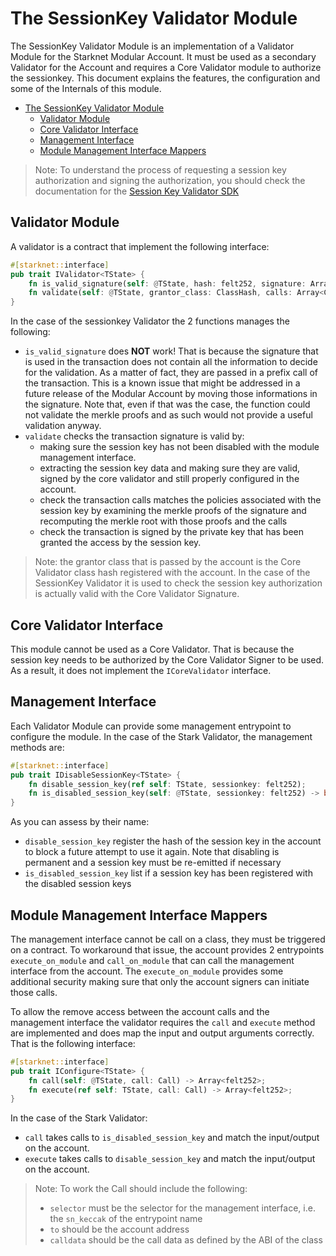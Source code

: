# The SessionKey Validator Module

The SessionKey Validator Module is an implementation of a Validator Module for
the Starknet Modular Account. It must be used as a secondary Validator for the
Account and requires a Core Validator module to authorize the sessionkey. This
document explains the features, the configuration and some of the Internals
of this module.

- [The SessionKey Validator Module](#the-sessionkey-validator-module)
  - [Validator Module](#validator-module)
  - [Core Validator Interface](#core-validator-interface)
  - [Management Interface](#management-interface)
  - [Module Management Interface Mappers](#module-management-interface-mappers)
  
> Note: To understand the process of requesting a session key authorization and
> signing the authorization, you should check the documentation for the
> [Session Key Validator SDK](./SDKS-SESSIONKEY-VALIDATOR.md)

## Validator Module

A validator is a contract that implement the following interface:

```rust
#[starknet::interface]
pub trait IValidator<TState> {
    fn is_valid_signature(self: @TState, hash: felt252, signature: Array<felt252>) -> felt252;
    fn validate(self: @TState, grantor_class: ClassHash, calls: Array<Call>) -> felt252;
}
```

In the case of the sessionkey Validator the 2 functions manages the following:

- `is_valid_signature` does **NOT** work! That is because the signature that is
  used in the transaction does not contain all the information to decide for
  the validation. As a matter of fact, they are passed in a prefix call of the
  transaction. This is a known issue that might be addressed in a future
  release of the Modular Account by moving those informations in the signature.
  Note that, even if that was the case, the function could not validate the 
  merkle proofs and as such would not provide a useful validation anyway.
- `validate` checks the transaction signature is valid by:
  - making sure the session key has not been disabled with the module management
    interface.
  - extracting the session key data and making sure they are valid, signed
    by the core validator and still properly configured in the account.
  - check the transaction calls matches the policies associated with the session
    key by examining the merkle proofs of the signature and recomputing the
    merkle root with those proofs and the calls
  - check the transaction is signed by the private key that has been granted
    the access by the session key.

> Note: the grantor class that is passed by the account is the Core Validator
> class hash registered with the account. In the case of the SessionKey 
> Validator it is used to check the session key authorization is actually
> valid with the Core Validator Signature.

## Core Validator Interface

This module cannot be used as a Core Validator. That is because the session key
needs to be authorized by the Core Validator Signer to be used. As a result, it
does not implement the `ICoreValidator` interface.

## Management Interface

Each Validator Module can provide some management entrypoint to configure the
module. In the case of the Stark Validator, the management methods are:

```rust
#[starknet::interface]
pub trait IDisableSessionKey<TState> {
    fn disable_session_key(ref self: TState, sessionkey: felt252);
    fn is_disabled_session_key(self: @TState, sessionkey: felt252) -> bool;
}
```

As you can assess by their name:

- `disable_session_key` register the hash of the session key in the account to
  block a future attempt to use it again. Note that disabling is permanent and
  a session key must be re-emitted if necessary
- `is_disabled_session_key` list if a session key has been registered with the
  disabled session keys

## Module Management Interface Mappers

The management interface cannot be call on a class, they must be triggered on
a contract. To workaround that issue, the account provides 2 entrypoints
`execute_on_module` and `call_on_module` that can call the management
interface from the account. The `execute_on_module` provides some additional
security making sure that only the account signers can initiate those calls.

To allow the remove access between the account calls and the management
interface the validator requires the `call` and `execute` method are implemented
and does map the input and output arguments correctly. That is the following
interface:

```rust
#[starknet::interface]
pub trait IConfigure<TState> {
    fn call(self: @TState, call: Call) -> Array<felt252>;
    fn execute(ref self: TState, call: Call) -> Array<felt252>;
}
```

In the case of the Stark Validator:

- `call` takes calls to `is_disabled_session_key` and match the input/output on
  the account.
- `execute` takes calls to `disable_session_key` and match the input/output on
  the account.

> Note: To work the Call should include the following:
> - `selector` must be the selector for the management interface, i.e. the
>   `sn_keccak` of the entrypoint name
> - `to` should be the account address
> - `calldata` should be the call data as defined by the ABI of the class
